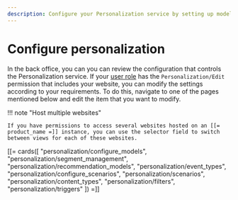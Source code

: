 ```yaml
---
description: Configure your Personalization service by setting up models and scenarios which define which content items are recommended.
---
```


# Configure personalization

In the back office, you can you can review the configuration that controls the Personalization service.
If your [user role](../permission_management/permissions_and_users.md) has the `Personalization/Edit` permission that includes your website, you can modify the settings according to your requirements.
To do this, navigate to one of the pages mentioned below and edit the item that you want to modify.

!!! note "Host multiple websites"

    If you have permissions to access several websites hosted on an [[= product_name =]] instance, you can use the selector field to switch between views for each of these websites.

[[= cards([
    "personalization/configure_models",
    "personalization/segment_management",
    "personalization/recommendation_models",
    "personalization/event_types",
    "personalization/configure_scenarios",
    "personalization/scenarios",
    "personalization/content_types",
    "personalization/filters",
    "personalization/triggers"
]) =]]
